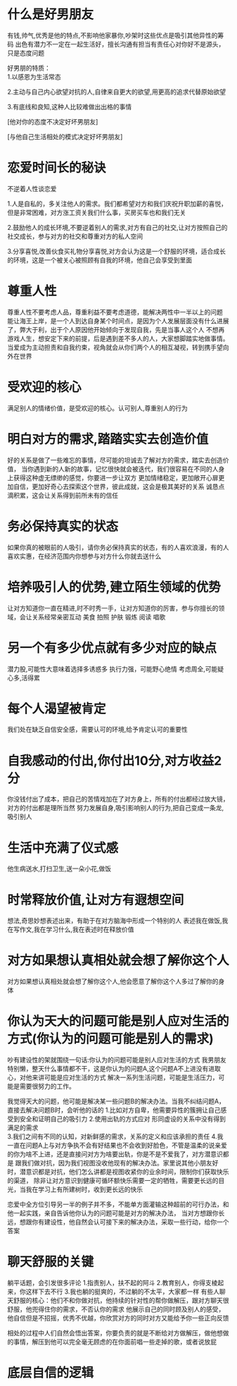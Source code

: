 # 什么是好男朋友
有钱,帅气,优秀是他的特点,不影响他家暴你,吵架时这些优点是吸引其他异性的筹码
出色有潜力不一定在一起生活好，擅长沟通有担当有责任心对你好不是源头，只是态度问题

好男朋的特质：  
1.以感恩为生活常态  

2.主动与自己内心欲望对抗的人,自律来自更大的欲望,用更高的追求代替原始欲望  

3.有底线和良知,这种人比较难做出出格的事情

[他对你的态度不决定好坏男朋友] 

[与他自己生活相处的模式决定好坏男朋友]

# 恋爱时间长的秘诀
不逆着人性谈恋爱

1.人是自私的，多关注他人的需求。我们都希望对方和我们庆祝升职加薪的喜悦，但是非常困难，对方涨工资关我们什么事，买房买车也和我们无关

2.鼓励他人的成长环境,不要逆着别人的需求,对方有自己的社交,让对方按照自己的社交成长，参与对方的社交和尊重对方的私人空间  

3.分享喜悦,改善伙食买礼物分享喜悦,对方会认为这是一个舒服的环境，适合成长的环境，这是一个被关心被照顾有自我的环境，他自己会享受到里面  


# 尊重人性
尊重人性不要考虑人品，尊重利益不要考虑道德，能解决两性中一半以上的问题
能让海王上岸，是一个人到达自身某个时间点，是因为个人发展层面没有什么进展了，弊大于利，出于个人原因他开始倾向于发现自我，先是当事人这个人
不想再游戏人生，想安定下来的前提，后是遇到差不多人的人，大家想脚踏实地做事情。
当爱成为主动担责和自我约束，视角就会从你们两个人的相互凝视，转到携手望向外在世界

# 受欢迎的核心
满足别人的情绪价值，是受欢迎的核心。认可别人,尊重别人的行为

# 明白对方的需求,踏踏实实去创造价值
好的关系是做了一些难忘的事情，尽可能的坦诚去了解对方的需求，踏实去创造价值，
当你遇到新的人新的故事，记忆很快就会被迭代，我们很容易在不同的人身上获得这种虚无缥缈的感觉，你要进一步让双方
更加情绪稳定，更加敞开心扉更加自信，更加好奇心去探索这个世界，彼此成就，这会是极其美好的关系
诚恳点滴积累，这会让关系得到前所未有的信任

# 务必保持真实的状态
如果你真的被眼前的人吸引，请你务必保持真实的状态，有的人喜欢浪漫，有的人喜欢实惠，在经济范围内你想参与对方什么你就去送什么

# 培养吸引人的优势,建立陌生领域的优势
让对方知道你一直在精进,时不时秀一手，让对方知道你的厉害，参与你擅长的领域，会让关系经常亲密互动
美食
拍照
护肤
锻炼
阅读
唱歌

# 另一个有多少优点就有多少对应的缺点
潜力股,可能性大意味着选择多诱惑多
执行力强，可能野心绝情
考虑周全,可能疑心多,活得累

# 每个人渴望被肯定
我们处在缺乏自信安全感，需要认可的环境,给予肯定认可的重要性

# 自我感动的付出,你付出10分,对方收益2分
你没钱付出了成本，把自己的苦情戏加在了对方身上，所有的付出都经过放大镜，对方的付出都是理所当然
努力发展自身,吸引影响别人的行为,把自己变成一条龙,吸引别人

# 生活中充满了仪式感
他生病送水,打扫卫生,送一朵小花,做饭

# 时常释放价值,让对方有遐想空间
想法,奇思妙想表述出来，有助于在对方脑海中形成一个特别的人
表述我在做饭,我在写作文,我在学习什么,我在表述时在释放价值

# 对方如果想认真相处就会想了解你这个人
对方如果想认真相处就会想了解你这个人,他会愿意了解你这个人多过了解你的身体

# 你认为天大的问题可能是别人应对生活的方式(你认为的问题可能是别人的需求)
吵有建设性的架就围绕一句话:你认为的问题可能是别人应对生活的方式
我男朋友特别懒，整天什么事情都不干，这是你认为的问题A,这个问题A不上进没有进取心，对他来讲可能是应对生活的方式
解决一系列生活问题，可能是生活压力，可能是需要很努力的工作。  

我觉得天大的问题，他可能是解决某一些问题B的解决办法。当我不纠结问题A，直接去解决问题B时，会听他的话的
1.比如对方自卑，他需要异性的簇拥让自己感受到安全和证明自己的吸引力
2.使用出轨的方式应对 形同虚设的关系中没有得到满足的需求  
3.我们之间有不同的认知，对新鲜感的需求，关系的定义和应该承担的责任
4.我一直在问题A上与对方争执不会有好结果也不会收到好脸色，不管是温柔的说亲爱的你为啥不上进，还是直接问对方为啥要出轨，你是不是不爱我了，对方潜意识都是
   跟我们做对抗，因为我们视图没收他现有的解决办法。家里说其他小朋友好时，潜意识都是对抗，他们怎么讲都是视图收紧你的业余时间，限制你们获取快乐的渠道，
    除非让对方意识到健康可循环额快乐需要一定的牺牲，需要更长远的目光，当我在学习上有所建树时，收到更长远的快乐

恋爱中全方位引导另一半的例子并不多，不能单方面灌输这种超前的可行办法，和他一起实践，亲自告诉他你认为的问题可能是对方的解决办法，
当对方想跟你长远，想跟你有建设性，他自然会认可接下来的解决办法，采取一些行动，给你一个答案

# 聊天舒服的关键
躺平话题，会引发很多评论
1.指责别人，扶不起的阿斗
2.教育别人，你得支棱起来，你这样下去不行
3.我也躺的挺爽的，不过躺的不太平，大家都一样
有些人聊天舒服的核心：他们不和你做对抗，他持续的针对性的帮你做解压，跟对方聊天很舒服，他兜得住你的需求，不否认你的需求
他展示自己的同时顾及别人的感受，他自信但是不招摇，优秀不优越，你欣赏对方的同时对方又能给予你一些正向反馈

相处的过程中人们自然会悟出答案，你要负责的就是不断给对方做解压，做他想做的事情，解压到他可以完全毫无顾虑的在你面前唱一些走掉的歌，或者说放屁

# 底层自信的逻辑
